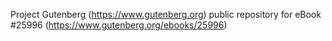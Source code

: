 Project Gutenberg (https://www.gutenberg.org) public repository for eBook #25996 (https://www.gutenberg.org/ebooks/25996)
